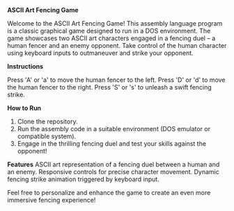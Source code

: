 **ASCII Art Fencing Game**

Welcome to the ASCII Art Fencing Game! This assembly language program is a classic graphical game designed to run in a DOS environment. The game showcases two ASCII art characters engaged in a fencing duel – a human fencer and an enemy opponent. Take control of the human character using keyboard inputs to outmaneuver and strike your opponent.

**Instructions**

Press 'A' or 'a' to move the human fencer to the left.
Press 'D' or 'd' to move the human fencer to the right.
Press 'S' or 's' to unleash a swift fencing strike.

**How to Run**
1. Clone the repository.
2. Run the assembly code in a suitable environment (DOS emulator or compatible system).
3. Engage in the thrilling fencing duel and test your skills against the opponent!
   
**Features**
ASCII art representation of a fencing duel between a human and an enemy.
Responsive controls for precise character movement.
Dynamic fencing strike animation triggered by keyboard input.

Feel free to personalize and enhance the game to create an even more immersive fencing experience!
